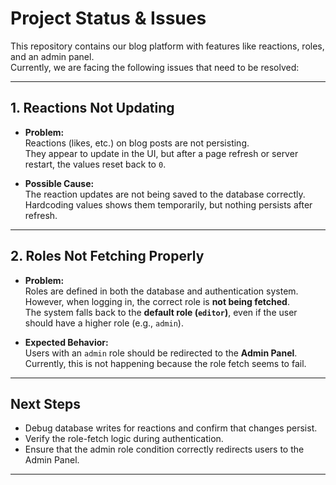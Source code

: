 # Project Status & Issues

This repository contains our blog platform with features like reactions, roles, and an admin panel.  
Currently, we are facing the following issues that need to be resolved:

---

## 1. Reactions Not Updating
- **Problem:**  
  Reactions (likes, etc.) on blog posts are not persisting.  
  They appear to update in the UI, but after a page refresh or server restart, the values reset back to `0`.  

- **Possible Cause:**  
  The reaction updates are not being saved to the database correctly.  
  Hardcoding values shows them temporarily, but nothing persists after refresh.  

---

## 2. Roles Not Fetching Properly
- **Problem:**  
  Roles are defined in both the database and authentication system.  
  However, when logging in, the correct role is **not being fetched**.  
  The system falls back to the **default role (`editor`)**, even if the user should have a higher role (e.g., `admin`).  

- **Expected Behavior:**  
  Users with an `admin` role should be redirected to the **Admin Panel**.  
  Currently, this is not happening because the role fetch seems to fail.  

---

## Next Steps
- Debug database writes for reactions and confirm that changes persist.  
- Verify the role-fetch logic during authentication.  
- Ensure that the admin role condition correctly redirects users to the Admin Panel.  

---
